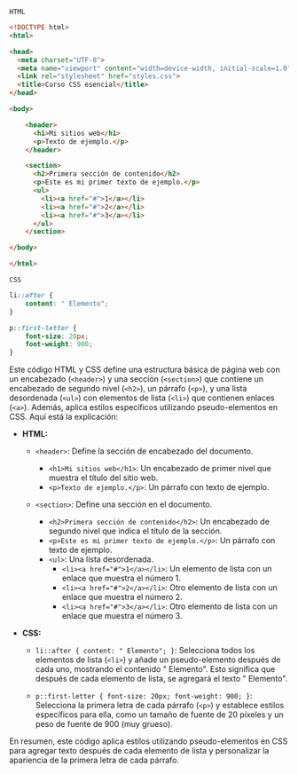 `HTML`

```html
<!DOCTYPE html>
<html>

<head>
  <meta charset="UTF-8">
  <meta name="viewport" content="width=device-width, initial-scale=1.0">
  <link rel="stylesheet" href="styles.css">
  <title>Curso CSS esencial</title>
</head>

<body>

    <header>
      <h1>Mi sitios web</h1>
      <p>Texto de ejemplo.</p>
    </header>

    <section>
      <h2>Primera sección de contenido</h2>
      <p>Este es mi primer texto de ejemplo.</p>
      <ul>
        <li><a href="#">1</a></li>
        <li><a href="#">2</a></li>
        <li><a href="#">3</a></li>
      </ul>
    </section>

</body>

</html>
```

`CSS`

```css
li::after {
    content: " Elemento";
}

p::first-letter {
    font-size: 20px;
    font-weight: 900;
}
```
Este código HTML y CSS define una estructura básica de página web con un encabezado (`<header>`) y una sección (`<section>`) que contiene un encabezado de segundo nivel (`<h2>`), un párrafo (`<p>`), y una lista desordenada (`<ul>`) con elementos de lista (`<li>`) que contienen enlaces (`<a>`). Además, aplica estilos específicos utilizando pseudo-elementos en CSS. Aquí está la explicación:

- **HTML:**
  - `<header>`: Define la sección de encabezado del documento.
    - `<h1>Mi sitios web</h1>`: Un encabezado de primer nivel que muestra el título del sitio web.
    - `<p>Texto de ejemplo.</p>`: Un párrafo con texto de ejemplo.

  - `<section>`: Define una sección en el documento.
    - `<h2>Primera sección de contenido</h2>`: Un encabezado de segundo nivel que indica el título de la sección.
    - `<p>Este es mi primer texto de ejemplo.</p>`: Un párrafo con texto de ejemplo.
    - `<ul>`: Una lista desordenada.
      - `<li><a href="#">1</a></li>`: Un elemento de lista con un enlace que muestra el número 1.
      - `<li><a href="#">2</a></li>`: Otro elemento de lista con un enlace que muestra el número 2.
      - `<li><a href="#">3</a></li>`: Otro elemento de lista con un enlace que muestra el número 3.

- **CSS:**
  - `li::after { content: " Elemento"; }`: Selecciona todos los elementos de lista (`<li>`) y añade un pseudo-elemento después de cada uno, mostrando el contenido " Elemento". Esto significa que después de cada elemento de lista, se agregará el texto " Elemento".

  - `p::first-letter { font-size: 20px; font-weight: 900; }`: Selecciona la primera letra de cada párrafo (`<p>`) y establece estilos específicos para ella, como un tamaño de fuente de 20 píxeles y un peso de fuente de 900 (muy grueso).

En resumen, este código aplica estilos utilizando pseudo-elementos en CSS para agregar texto después de cada elemento de lista y personalizar la apariencia de la primera letra de cada párrafo.
